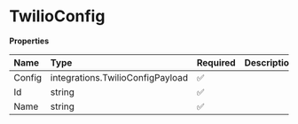 # TwilioConfig

**Properties**

| Name   | Type                             | Required | Description |
| :----- | :------------------------------- | :------- | :---------- |
| Config | integrations.TwilioConfigPayload | ✅       |             |
| Id     | string                           | ✅       |             |
| Name   | string                           | ✅       |             |
